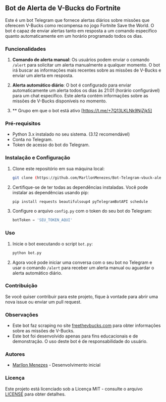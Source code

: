 ## Bot de Alerta de V-Bucks do Fortnite

Este é um bot Telegram que fornece alertas diários sobre missões que oferecem V-Bucks como recompensa no jogo Fortnite Save the World. O bot é capaz de enviar alertas tanto em resposta a um comando específico quanto automaticamente em um horário programado todos os dias.

### Funcionalidades

1. **Comando de alerta manual**: Os usuários podem enviar o comando `/alert` para solicitar um alerta manualmente a qualquer momento. O bot irá buscar as informações mais recentes sobre as missões de V-Bucks e enviar um alerta em resposta.

2. **Alerta automático diário**: O bot é configurado para enviar automaticamente um alerta todos os dias às 21:01 (horário configurável) para um chat específico. Este alerta contém informações sobre as missões de V-Bucks disponíveis no momento.

3. ** Grupo em que o bot está ativo [https://t.me/+7Q13LKLNk9NjZjk5]

### Pré-requisitos

- Python 3.x instalado no seu sistema. (3.12 recomendável)
- Conta no Telegram.
- Token de acesso do bot do Telegram.

### Instalação e Configuração

1. Clone este repositório em sua máquina local:

   ```bash
   git clone (https://github.com/MarllonMenezes/Bot-Telegram-vbuck-alert)
   ```

2. Certifique-se de ter todas as dependências instaladas. Você pode instalar as dependências usando pip:

   ```bash
   pip install requests beautifulsoup4 pyTelegramBotAPI schedule
   ```

3. Configure o arquivo `config.py` com o token do seu bot do Telegram:

   ```python
   botToken = 'SEU_TOKEN_AQUI'
   ```

### Uso

1. Inicie o bot executando o script `bot.py`:

   ```bash
   python bot.py
   ```

2. Agora você pode iniciar uma conversa com o seu bot no Telegram e usar o comando `/alert` para receber um alerta manual ou aguardar o alerta automático diário.

### Contribuição

Se você quiser contribuir para este projeto, fique à vontade para abrir uma nova issue ou enviar um pull request.

### Observações

- Este bot faz scraping no site [freethevbucks.com](https://freethevbucks.com/) para obter informações sobre as missões de V-Bucks. 
- Este bot foi desenvolvido apenas para fins educacionais e de demonstração. O uso deste bot é de responsabilidade do usuário.

### Autores

- [Marllon Menezes]([https://github.com/seuusuario](https://github.com/MarllonMenezes)) - Desenvolvimento inicial

### Licença

Este projeto está licenciado sob a Licença MIT - consulte o arquivo [LICENSE](LICENSE) para obter detalhes.
